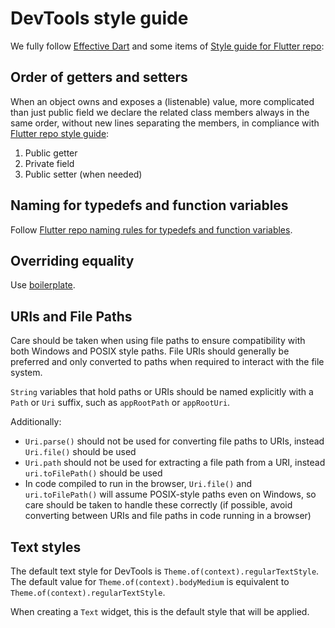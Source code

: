 # DevTools style guide

We fully follow [Effective Dart](https://dart.dev/guides/language/effective-dart)
and some items of
[Style guide for Flutter repo](https://github.com/flutter/flutter/wiki/Style-guide-for-Flutter-repo):

## Order of getters and setters

When an object owns and exposes a (listenable) value,
more complicated than just public field
we declare the related class members always in the same order,
without new lines separating the members,
in compliance with
[Flutter repo style guide]( https://github.com/flutter/flutter/wiki/Style-guide-for-Flutter-repo#order-other-class-members-in-a-way-that-makes-sense):

1. Public getter
2. Private field
3. Public setter (when needed)

## Naming for typedefs and function variables

Follow [Flutter repo naming rules for typedefs and function variables](https://github.com/flutter/flutter/wiki/Style-guide-for-Flutter-repo#naming-rules-for-typedefs-and-function-variables).

## Overriding equality

Use [boilerplate](https://github.com/flutter/flutter/wiki/Style-guide-for-Flutter-repo#common-boilerplates-for-operator--and-hashcode).

## URIs and File Paths

Care should be taken when using file paths to ensure compatibility with both
Windows and POSIX style paths. File URIs should generally be preferred and only
converted to paths when required to interact with the file system.

`String` variables that hold paths or URIs should be named explicitly with a
`Path` or `Uri` suffix, such as `appRootPath` or `appRootUri`.

Additionally:

- `Uri.parse()` should not be used for converting file paths to URIs, instead
  `Uri.file()` should be used
- `Uri.path` should not be used for extracting a file path from a URI, instead
  `uri.toFilePath()` should be used
- In code compiled to run in the browser, `Uri.file()` and `uri.toFilePath()`
  will assume POSIX-style paths even on Windows, so care should be taken to
  handle these correctly (if possible, avoid converting between URIs and file
  paths in code running in a browser)

## Text styles

The default text style for DevTools is `Theme.of(context).regularTextStyle`. The default
value for `Theme.of(context).bodyMedium` is equivalent to `Theme.of(context).regularTextStyle`.

When creating a `Text` widget, this is the default style that will be applied.

